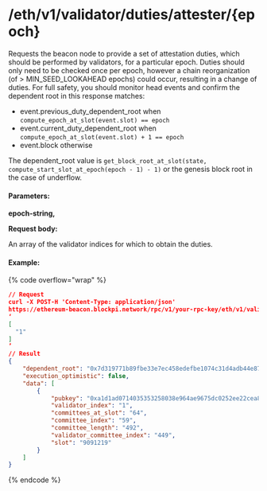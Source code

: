 # /eth/v1/validator/duties/attester/{epoch}

Requests the beacon node to provide a set of attestation duties, which should be performed by validators, for a particular epoch. Duties should only need to be checked once per epoch, however a chain reorganization (of > MIN\_SEED\_LOOKAHEAD epochs) could occur, resulting in a change of duties. For full safety, you should monitor head events and confirm the dependent root in this response matches:

* event.previous\_duty\_dependent\_root when `compute_epoch_at_slot(event.slot) == epoch`
* event.current\_duty\_dependent\_root when `compute_epoch_at_slot(event.slot) + 1 == epoch`
* event.block otherwise

The dependent\_root value is `get_block_root_at_slot(state, compute_start_slot_at_epoch(epoch - 1) - 1)` or the genesis block root in the case of underflow.

#### Parameters:

**epoch-string,**&#x20;



**Request body:**

An array of the validator indices for which to obtain the duties.

#### Example:

{% code overflow="wrap" %}
```json
// Request
curl -X POST-H 'Content-Type: application/json' 
https://ethereum-beacon.blockpi.network/rpc/v1/your-rpc-key/eth/v1/validator/duties/attester/274805
‘
[
  "1"
]
’
// Result
{
    "dependent_root": "0x7d319771b89fbe33e7ec458edefbe1074c31d4adb44e87bdbbc11155955a5822",
    "execution_optimistic": false,
    "data": [
        {
            "pubkey": "0xa1d1ad0714035353258038e964ae9675dc0252ee22cea896825c01458e1807bfad2f9969338798548d9858a571f7425c",
            "validator_index": "1",
            "committees_at_slot": "64",
            "committee_index": "59",
            "committee_length": "492",
            "validator_committee_index": "449",
            "slot": "9091219"
        }
    ]
}
```
{% endcode %}
